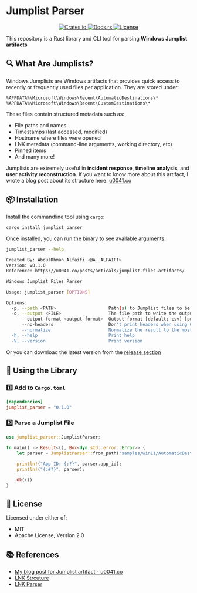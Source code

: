 # Jumplist Parser
<div align="center">
  <a href="https://crates.io/crates/jumplist_parser">
    <img src="https://img.shields.io/crates/v/jumplist_parser" alt="Crates.io">
  </a>
  <a href="https://docs.rs/jumplist_parser">
    <img src="https://docs.rs/jumplist_parser/badge.svg" alt="Docs.rs">
  </a>
  <a href="#license">
    <img src="https://img.shields.io/crates/l/jumplist_parser" alt="License">
  </a>
</div>

This repository is a Rust library and CLI tool for parsing **Windows Jumplist artifacts**

## 🔍 What Are Jumplists?

Windows Jumplists are Windows artifacts that provides quick access to recently or frequently used files per application. They are stored under:

```
%APPDATA%\Microsoft\Windows\Recent\AutomaticDestinations\*
%APPDATA%\Microsoft\Windows\Recent\CustomDestinations\*
````

These files contain structured metadata such as:

- File paths and names
- Timestamps (last accessed, modified)
- Hostname where files were opened
- LNK metadata (command-line arguments, working directory, etc)
- Pinned items
- And many more!

Jumplists are extremely useful in **incident response**, **timeline analysis**, and **user activity reconstruction**. If you want to know more about this artifact, I wrote a blog post about its structure here: [u0041.co](https://u0041.co/posts/articals/jumplist-files-artifacts/)

## 📦 Installation

Install the commandline tool using `cargo`:

```bash
cargo install jumplist_parser
````

Once installed, you can run the binary to see available arguments:

```bash
jumplist_parser --help
```

```bash
Created By: AbdulRhman Alfaifi <@A__ALFAIFI>
Version: v0.1.0
Reference: https://u0041.co/posts/articals/jumplist-files-artifacts/

Windows Jumplist Files Parser

Usage: jumplist_parser [OPTIONS]

Options:
  -p, --path <PATH>                    Path(s) to Jumplist files to be parsed - accepts glob (defaults to 'AutomaticDestinations' & 'CustomDestinations' for all users)
  -o, --output <FILE>                  The file path to write the output to [default: stdout]
      --output-format <output-format>  Output format [default: csv] [possible values: csv, jsonl, json]
      --no-headers                     Don't print headers when using CSV as the output format
      --normalize                      Normalize the result to the most important fields
  -h, --help                           Print help
  -V, --version                        Print version
```

Or you can download the latest version from the [release section](https://github.com/AbdulRhmanAlfaifi/jumplist_parser/releases/latest)

## 🧪 Using the Library

### 1️⃣ Add to `Cargo.toml`

```toml
[dependencies]
jumplist_parser = "0.1.0"
```

### 2️⃣ Parse a Jumplist File

```rust
use jumplist_parser::JumplistParser;

fn main() -> Result<(), Box<dyn std::error::Error>> {
    let parser = JumplistParser::from_path("samples/win11/AutomaticDestinations/4cb9c5750d51c07f.automaticDestinations-ms")?;

    println!("App ID: {:?}", parser.app_id);
    println!("{:#?}", parser);

    Ok(())
}
```

## 📝 License

Licensed under either of:

* MIT
* Apache License, Version 2.0

## 📚 References
* [My blog post for Jumplist artifact - u0041.co](https://u0041.co/posts/articals/jumplist-files-artifacts/)
* [LNK Strcuture](https://u0041.co/posts/articals/lnk-files-artifact/)
* [LNK Parser](https://github.com/AbdulRhmanAlfaifi/lnk_parser)
